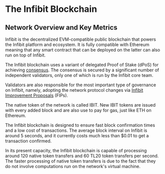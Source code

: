 # The Infibit Blockchain

## Network Overview and Key Metrics

Infibit is the decentralized EVM-compatible public blockchain that powers the Infibit platform and ecosystem. It is fully compatible with Ethereum meaning that any smart contract that can be deployed on the latter can also run on top of Infibit.

The Infibit blockchain uses a variant of delegated Proof of Stake (dPoS) for achieving [consensus](https://docs.infibitscan.com/general/fuse-network-blockchain/fuse-consensus). The consensus is secured by a significant number of independent validators, only one of which is run by the Infibit core team.

Validators are also responsible for the most important type of governance on Infibit, namely, adopting the network protocol changes via [Infibit Improvement Proposals](https://docs.infibitscan.com/general/fips) (FIPs). 

The native token of the network is called IBIT. New IBIT tokens are issued with every added block and are also use to pay for gas, just like ETH on Ethereum. 

The Infibit blockchain is designed to ensure fast block confirmation times and a low cost of transactions. The average block interval on Infibit is around 5 seconds, and it currently costs much less than $0.01 to get a transaction confirmed.

In its present capacity, the Infibit blockchain is capable of processing around 120 native token transfers and 60 TL20 token transfers per second. The faster processing of native token transfers is due to the fact that they do not involve computations run on the network's virtual machine. 

